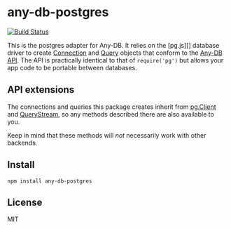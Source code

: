 # any-db-postgres

[![Build Status](https://secure.travis-ci.org/grncdr/node-any-db-postgres.png)](http://travis-ci.org/grncdr/node-any-db-postgres)

This is the postgres adapter for Any-DB. It relies on the [pg.js][] database
driver to create [Connection][] and [Query][] objects that conform to the
[Any-DB API][]. The API is practically identical to that of `require('pg')`
but allows your app code to be portable between databases.

## API extensions

The connections and queries this package creates inherit from [pg.Client][]
and [QueryStream][], so any methods described there are also available to you.

Keep in mind that these methods will *not* necessarily work with other backends.

## Install

    npm install any-db-postgres

## License

MIT

[pg]: http://github.com/brianc/node-postgres
[pg.Client]: https://github.com/brianc/node-postgres/wiki/Client
[QueryStream]: https://github.com/brianc/node-pg-query-stream
[Connection]: https://github.com/grncdr/node-any-db-adapter-spec#connection
[Query]: https://github.com/grncdr/node-any-db-adapter-spec#query
[Any-DB API]: https://github.com/grncdr/node-any-db-adapter-spec
